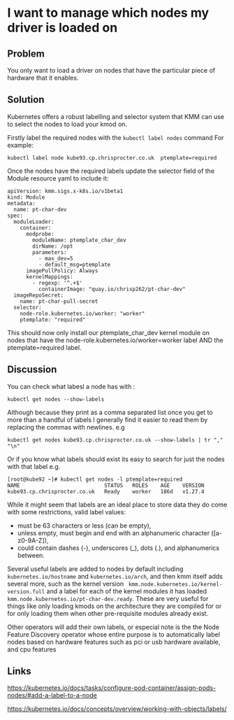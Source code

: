 # I want to manage which nodes my driver is loaded on

## Problem

You only want to load a driver on nodes that have the particular piece of hardware that it enables.

## Solution 

Kubernetes offers a robust labelling and selector system that KMM can use to select the nodes to load your kmod on.

Firstly label the required nodes with the `kubectl label nodes` command
For example:

```
kubectl label node kube93.cp.chrisprocter.co.uk  ptemplate=required
```

Once the nodes have the required labels update the selector field of the Module resource yaml to include it:

```
apiVersion: kmm.sigs.x-k8s.io/v1beta1
kind: Module
metadata:
  name: pt-char-dev
spec:
  moduleLoader:
    container:
      modprobe:
        moduleName: ptemplate_char_dev
        dirName: /opt
        parameters:
          - max_dev=5
          - default_msg=ptemplate
      imagePullPolicy: Always
      kernelMappings:
        - regexp: '^.+$'
          containerImage: "quay.io/chrisp262/pt-char-dev"
  imageRepoSecret:
    name: pt-char-pull-secret
  selector:
    node-role.kubernetes.io/worker: "worker"
    ptemplate: "required"
```

This should now only install our ptemplate_char_dev kernel module on nodes that have the       node-role.kubernetes.io/worker=worker label AND the ptemplate=required label.


## Discussion

You can check what labesl a node has with :

```
kubectl get nodes --show-labels
```

Although because they print as a comma separated list once you get to more than a handful of labels I generally find it easier to read them by replacing the commas with newlines. e.g

```
kubectl get nodes kube93.cp.chrisprocter.co.uk --show-labels | tr "," "\n" 
```

Or if you know what labels should exist its easy to search for just the nodes with that label e.g.

```
[root@kube92 ~]# kubectl get nodes -l ptemplate=required
NAME                           STATUS   ROLES    AGE    VERSION
kube93.cp.chrisprocter.co.uk   Ready    worker   186d   v1.27.4
```

While it might seem that labels are an ideal place to store data they do come with some restrictions, valid label values:

*   must be 63 characters or less (can be empty),
*    unless empty, must begin and end with an alphanumeric character ([a-z0-9A-Z]),
*   could contain dashes (-), underscores (_), dots (.), and alphanumerics between.



Several useful labels are added to nodes by default including `kubernetes.io/hostname` and `kubernetes.io/arch`, and then kmm itself adds several more, such as the kernel version `
kmm.node.kubernetes.io/kernel-version.full` and a label for each of the kernel modules it has loaded `kmm.node.kubernetes.io/pt-char-dev.ready`.  These are very useful for things like only loading kmods on the architecture they are compiled for or for only loading them when other pre-requisite modules already exist.

Other operators will add their own labels, or especial note is the the Node Feature Discovery operator whose entire purpose is to automatically label nodes based on hardware features such as pci or usb hardware available, and cpu features



## Links

https://kubernetes.io/docs/tasks/configure-pod-container/assign-pods-nodes/#add-a-label-to-a-node

https://kubernetes.io/docs/concepts/overview/working-with-objects/labels/
